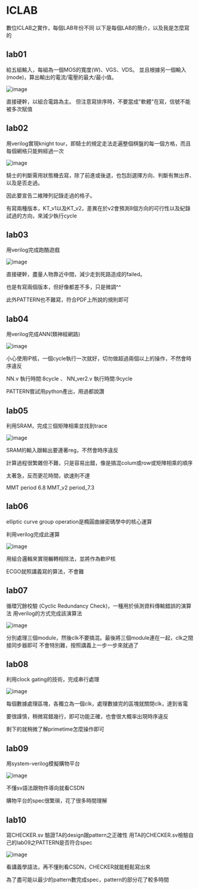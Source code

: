 # ICLAB
數位ICLAB之實作，每個LAB年份不同
以下是每個LAB的簡介，以及我是怎麼寫的

## lab01
給五組輸入，每組為一個MOS的寬度(W)、VGS、VDS。
並且根據另一個輸入(mode)，算出輸出的電流/電壓的最大/最小值。

![image](https://github.com/108350035/ICLAB/blob/main/lab1/lab1.PNG)

直接硬幹，以組合電路為主。
但注意寫排序時，不要當成"軟體"在寫，信號不能被多次賦值

## lab02
用verilog實現knight tour，即騎士的規定走法走遍整個棋盤的每一個方格，而且每個網格只能夠經過一次 

![image](https://github.com/108350035/ICLAB/blob/main/lab2/lab2.PNG)

騎士的判斷需用狀態機去寫，除了前進或後退，也包刮選擇方向、判斷有無出界、以及是否走過。 

因此要宣告二維陣列記錄走過的格子。

有寫兩種版本，KT_v1以及KT_v2，差異在於v2會預測8個方向的可行性以及紀錄試過的方向，來減少執行cycle

## lab03
用verilog完成跑酷遊戲

![image](https://github.com/108350035/ICLAB/blob/main/lab3/lab3.PNG)

直接硬幹，盡量人物靠近中間，減少走到死路造成的failed。

也是有寫兩個版本，但好像都差不多，只是微調^^

此外PATTERN也不難寫，符合PDF上所說的規則即可

## lab04
用verilog完成ANN(類神經網路)

![image](https://github.com/108350035/ICLAB/blob/main/lab4/lab4.PNG)

小心使用IP核，一個cycle執行一次就好，切勿做超過兩個以上的操作，不然會時序違反

NN.v 執行時間:8cycle 、 NN_ver2.v 執行時間:9cycle

PATTERN嘗試用python產出，用過都說讚

## lab05
利用SRAM，完成三個矩陣相乘並找到trace

![image](https://github.com/108350035/ICLAB/blob/main/lab5/lab5.PNG)

SRAM的輸入跟輸出要連著reg，不然會時序違反

計算過程很繁雜但不難，只是容易出錯，像是搞混colum或row或矩陣相乘的順序

太著急，反而更花時間，欲速則不達

MMT period 6.8   MMT_v2 period_7.3

## lab06
elliptic curve group operation是橢圓曲線密碼學中的核心運算

利用verilog完成此運算

![image](https://github.com/108350035/ICLAB/blob/main/lab6/lab6.PNG)

用組合邏輯來實現輾轉相除法，並將作為軟IP核

ECGO就照講義寫的算法，不會難

## lab07
循環冗餘校驗 (Cyclic Redundancy Check)，一種用於偵測資料傳輸錯誤的演算法
用verilog的方式完成該演算法

![image](https://github.com/108350035/ICLAB/blob/main/lab7/lab7.PNG)

分別處理三個module，然後clk不要搞混。最後將三個module連在一起，clk之間接同步器即可
不會特別難，按照講義上一步一步來就過了

## lab08
利用clock gating的技術，完成串行處理

![image](https://github.com/108350035/ICLAB/blob/main/lab8/lab8.PNG)

每個數據處理區塊，各獨立為一個clk，處理數據完的區塊就關閉clk，達到省電

要很謹慎，稍微寫錯幾行，即可功能正確，也會很大概率出現時序違反

剩下的就稍微了解primetime怎麼操作即可

## lab09
用system-verilog模擬購物平台

![image](https://github.com/108350035/ICLAB/blob/main/lab9/lab9.PNG)

不懂sv語法跟物件導向就看CSDN

購物平台的spec很繁瑣，花了很多時間理解

## lab10
寫CHECKER.sv 驗證TA的design跟pattern之正確性
用TA的CHECKER.sv檢驗自己的lab09之PATTERN是否符合spec


![image](https://github.com/108350035/ICLAB/blob/main/lab10/lab10.PNG)

看講義學語法，再不懂則看CSDN，CHECKER就能輕鬆寫出來

為了盡可能以最少的pattern數完成spec，pattern的部分花了較多時間



